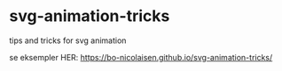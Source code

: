 # svg-animation-tricks
tips and tricks for svg animation

se eksempler HER: https://bo-nicolaisen.github.io/svg-animation-tricks/
